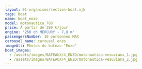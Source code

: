 ```yaml
---
layout: 01-organisms/section-boat.njk
tags: boat
name: boat_enzo
model: motonautica_780
price: À partir de 380 €/jour
engine: '250 ch MERCURY - 7,8 m'
passengersNumber: 10 personnes MAX
carousel_name: carousel_enzo
imageAlt: Photos du bateau "Enzo"
boat_images:
  - /assets/images/BATEAUX/4_ENZO/motonautica-vesuviana_1.jpg
  - /assets/images/BATEAUX/4_ENZO/motonautica-vesuviana_2.jpg
---
```


